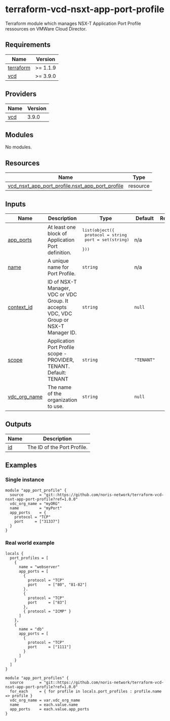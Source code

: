 # terraform-vcd-nsxt-app-port-profile

Terraform module which manages NSX-T Application Port Profile ressources on VMWare Cloud Director.

<!-- BEGIN_TF_DOCS -->
## Requirements

| Name | Version |
|------|---------|
| <a name="requirement_terraform"></a> [terraform](#requirement\_terraform) | >= 1.1.9 |
| <a name="requirement_vcd"></a> [vcd](#requirement\_vcd) | >= 3.9.0 |

## Providers

| Name | Version |
|------|---------|
| <a name="provider_vcd"></a> [vcd](#provider\_vcd) | 3.9.0 |

## Modules

No modules.

## Resources

| Name | Type |
|------|------|
| [vcd_nsxt_app_port_profile.nsxt_app_port_profile](https://registry.terraform.io/providers/vmware/vcd/latest/docs/resources/nsxt_app_port_profile) | resource |

## Inputs

| Name | Description | Type | Default | Required |
|------|-------------|------|---------|:--------:|
| <a name="input_app_ports"></a> [app\_ports](#input\_app\_ports) | At least one block of Application Port definition. | <pre>list(object({<br>    protocol = string<br>    port     = set(string)<br>  }))</pre> | n/a | yes |
| <a name="input_name"></a> [name](#input\_name) | A unique name for Port Profile. | `string` | n/a | yes |
| <a name="input_context_id"></a> [context\_id](#input\_context\_id) | ID of NSX-T Manager, VDC or VDC Group. It accepts VDC, VDC Group or NSX-T Manager ID. | `string` | `null` | no |
| <a name="input_scope"></a> [scope](#input\_scope) | Application Port Profile scope - PROVIDER, TENANT. Default: TENANT | `string` | `"TENANT"` | no |
| <a name="input_vdc_org_name"></a> [vdc\_org\_name](#input\_vdc\_org\_name) | The name of the organization to use. | `string` | `null` | no |

## Outputs

| Name | Description |
|------|-------------|
| <a name="output_id"></a> [id](#output\_id) | The ID of the Port Profile. |
<!-- END_TF_DOCS -->

## Examples

### Single instance


```
module "app_port_profile" {
  source       = "git::https://github.com/noris-network/terraform-vcd-nsxt-app-port-profile?ref=1.0.0"
  vdc_org_name = "myORG"
  name         = "myPort"
  app_ports    = {
    protocol = "TCP"
    port     = ["31337"]
  }
}
```

### Real world example

```
locals {
  port_profiles = [
    {
      name = "webserver"
      app_ports = [
        {
          protocol = "TCP"
          port     = ["80", "81-82"]
        }.
        {
          protocol = "TCP"
          port     = ["83"]
        },
        { protocol = "ICMP" }
      ]
    },
    {
      name = "db"
      app_ports = [
        {
          protocol = "TCP"
          port     = ["1111"]
        }
      ]
    }
  ]
}

module "app_port_profiles" {
  source       = "git::https://github.com/noris-network/terraform-vcd-nsxt-app-port-profile?ref=1.0.0"
  for_each     = { for profile in locals.port_profiles : profile.name => profile }
  vdc_org_name = var.vdc_org_name
  name         = each.value.name
  app_ports    = each.value.app_ports
}
```
